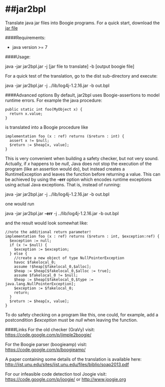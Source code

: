 ##jar2bpl
=======

Translate java jar files into Boogie programs.
For a quick start, download the [jar file](https://github.com/martinschaef/jar2bpl/blob/master/jar2bpl/dist/jar2bpl.jar)

####Requirements:
- java version >= 7 


####Usage: 

  java -jar jar2bpl.jar -j [jar file to translate] -b [output boogie file]

For a quick test of the translation, go to the dist sub-directory and execute:

  java -jar jar2bpl.jar -j ../lib/log4j-1.2.16.jar -b out.bpl


####Advanced options
By default, jar2bpl uses Boogie-assertions to model runtime errors. For example the java procedure:

    public static int foo(MyObject x) {
      return x.value;
    }

is translated into a Boogie procedure like

    implementation foo (x : ref) returns ($return : int) {
      assert x != $null;
      $return := $heap[x, value];
    }
    
This is very convenient when building a safety checker, but not very sound. Actually, if *x* happens to be *null*, Java does not stop the execution of the program (like an assertion would do), but instead creates a RuntimeException and leaves the function before returning a value. This can be achieved by using the **-err** option which encodes runtime exceptions using actual Java exceptions. That is, instead of running:

  java -jar jar2bpl.jar -j ../lib/log4j-1.2.16.jar -b out.bpl

one would run

  java -jar jar2bpl.jar **-err** -j ../lib/log4j-1.2.16.jar -b out.bpl

and the result would look somewhat like:

    //note the additional return parameter!
    implementation foo (x : ref) returns ($return : int, $exception:ref) {
      $exception := null; 
      if (x != $null) {
        $exception := $exception;
      } else {
        //create a new object of type NullPointerException
        havoc $fakelocal_0;
        assume !$heap[$fakelocal_0,$alloc];
        $heap := $heap[$fakelocal_0,$alloc := true];
        assume $fakelocal_0 != $null;
        $heap := $heap[$fakelocal_0,$type := java.lang.NullPointerException];
        $exception := $fakelocal_0;
        return;
      }
      $return := $heap[x, value];
    }

To do safety checking on a program like this, one could, for example, add a postcondition *$exception* must be *null* when leaving the function.

####Links
For the old checker (GraVy) visit:
https://code.google.com/p/jimple2boogie/

For the Boogie parser (boogieamp) visit:
https://code.google.com/p/boogieamp/

A paper containing some details of the translation is available here:
http://iist.unu.edu/sites/iist.unu.edu/files/biblio/soap2013.pdf

For our infeasible code detection tool Joogie visit:
https://code.google.com/p/joogie/ or http://www.joogie.org

